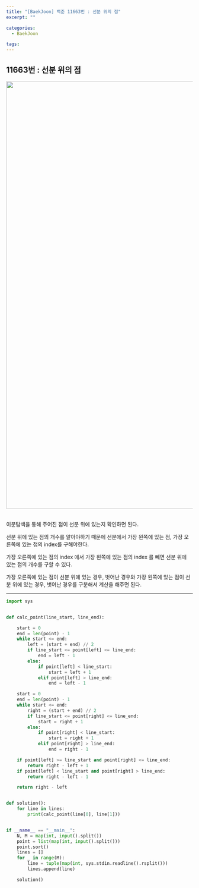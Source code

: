 ```yaml
---
title: "[BaekJoon] 백준 11663번 : 선분 위의 점"
excerpt: ""

categories:
  - BaekJoon

tags:
---
```


## 11663번 : 선분 위의 점

<center><img width="1150" alt="" src="https://user-images.githubusercontent.com/54533309/111058732-aff58080-84d3-11eb-9105-ffdc0d1f59d4.png">
</center>

<br>

이분탐색을 통해 주어진 점이 선분 위에 있는지 확인하면 된다.

선분 위에 있는 점의 개수를 알아야하기 때문에 선분에서 가장 왼쪽에 있는 점, 가장 오른쪽에 있는 점의 index를 구해야한다.

가장 오른쪽에 있는 점의 index 에서 가장 왼쪽에 있는 점의 index 를 빼면 선분 위에 있는 점의 개수를 구할 수 있다.

가장 오른쪽에 있는 점이 선분 위에 있는 경우, 벗어난 경우와 가장 왼쪽에 있는 점이 선분 위에 있는 경우, 벗어난 경우를 구분해서 계산을 해주면 된다.

---

```python
import sys


def calc_point(line_start, line_end):

    start = 0
    end = len(point) - 1
    while start <= end:
        left = (start + end) // 2
        if line_start <= point[left] <= line_end:
            end = left - 1
        else:
            if point[left] < line_start:
                start = left + 1
            elif point[left] > line_end:
                end = left - 1

    start = 0
    end = len(point) - 1
    while start <= end:
        right = (start + end) // 2
        if line_start <= point[right] <= line_end:
            start = right + 1
        else:
            if point[right] < line_start:
                start = right + 1
            elif point[right] > line_end:
                end = right - 1

    if point[left] >= line_start and point[right] <= line_end:
        return right - left + 1
    if point[left] < line_start and point[right] > line_end:
        return right - left - 1

    return right - left


def solution():
    for line in lines:
        print(calc_point(line[0], line[1]))


if __name__ == "__main__":
    N, M = map(int, input().split())
    point = list(map(int, input().split()))
    point.sort()
    lines = []
    for _ in range(M):
        line = tuple(map(int, sys.stdin.readline().rsplit()))
        lines.append(line)

    solution()
```

<br>

